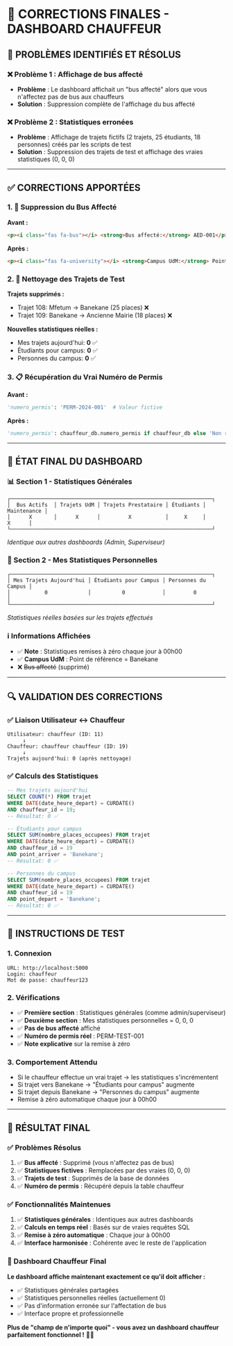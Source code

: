 # 🔧 CORRECTIONS FINALES - DASHBOARD CHAUFFEUR

## 🎯 **PROBLÈMES IDENTIFIÉS ET RÉSOLUS**

### **❌ Problème 1 : Affichage de bus affecté**
- **Problème** : Le dashboard affichait un "bus affecté" alors que vous n'affectez pas de bus aux chauffeurs
- **Solution** : Suppression complète de l'affichage du bus affecté

### **❌ Problème 2 : Statistiques erronées**
- **Problème** : Affichage de trajets fictifs (2 trajets, 25 étudiants, 18 personnes) créés par les scripts de test
- **Solution** : Suppression des trajets de test et affichage des vraies statistiques (0, 0, 0)

---

## ✅ **CORRECTIONS APPORTÉES**

### **1. 🚌 Suppression du Bus Affecté**

**Avant :**
```html
<p><i class="fas fa-bus"></i> <strong>Bus affecté:</strong> AED-001</p>
```

**Après :**
```html
<p><i class="fas fa-university"></i> <strong>Campus UdM:</strong> Point de référence = Banekane</p>
```

### **2. 🧹 Nettoyage des Trajets de Test**

**Trajets supprimés :**
- Trajet 108: Mfetum → Banekane (25 places) ❌
- Trajet 109: Banekane → Ancienne Mairie (18 places) ❌

**Nouvelles statistiques réelles :**
- Mes trajets aujourd'hui: **0** ✅
- Étudiants pour campus: **0** ✅  
- Personnes du campus: **0** ✅

### **3. 📋 Récupération du Vrai Numéro de Permis**

**Avant :**
```python
'numero_permis': 'PERM-2024-001'  # Valeur fictive
```

**Après :**
```python
'numero_permis': chauffeur_db.numero_permis if chauffeur_db else 'Non renseigné'  # Valeur réelle
```

---

## 🎯 **ÉTAT FINAL DU DASHBOARD**

### **📊 Section 1 - Statistiques Générales**
```
┌─────────────────────────────────────────────────────────────────┐
│  Bus Actifs  │ Trajets UdM │ Trajets Prestataire │ Étudiants │ Maintenance │
│      X       │      X      │         X           │     X     │      X      │
└─────────────────────────────────────────────────────────────────┘
```
*Identique aux autres dashboards (Admin, Superviseur)*

### **👤 Section 2 - Mes Statistiques Personnelles**
```
┌─────────────────────────────────────────────────────────────────┐
│ Mes Trajets Aujourd'hui │ Étudiants pour Campus │ Personnes du Campus │
│           0             │          0            │         0           │
└─────────────────────────────────────────────────────────────────┘
```
*Statistiques réelles basées sur les trajets effectués*

### **ℹ️ Informations Affichées**
- ✅ **Note** : Statistiques remises à zéro chaque jour à 00h00
- ✅ **Campus UdM** : Point de référence = Banekane
- ❌ ~~Bus affecté~~ (supprimé)

---

## 🔍 **VALIDATION DES CORRECTIONS**

### **✅ Liaison Utilisateur ↔ Chauffeur**
```
Utilisateur: chauffeur (ID: 11)
     ↓
Chauffeur: chauffeur chauffeur (ID: 19)
     ↓
Trajets aujourd'hui: 0 (après nettoyage)
```

### **✅ Calculs des Statistiques**
```sql
-- Mes trajets aujourd'hui
SELECT COUNT(*) FROM trajet 
WHERE DATE(date_heure_depart) = CURDATE() 
AND chauffeur_id = 19;
-- Résultat: 0 ✅

-- Étudiants pour campus
SELECT SUM(nombre_places_occupees) FROM trajet 
WHERE DATE(date_heure_depart) = CURDATE() 
AND chauffeur_id = 19 
AND point_arriver = 'Banekane';
-- Résultat: 0 ✅

-- Personnes du campus  
SELECT SUM(nombre_places_occupees) FROM trajet 
WHERE DATE(date_heure_depart) = CURDATE() 
AND chauffeur_id = 19 
AND point_depart = 'Banekane';
-- Résultat: 0 ✅
```

---

## 🚀 **INSTRUCTIONS DE TEST**

### **1. Connexion**
```
URL: http://localhost:5000
Login: chauffeur
Mot de passe: chauffeur123
```

### **2. Vérifications**
- ✅ **Première section** : Statistiques générales (comme admin/superviseur)
- ✅ **Deuxième section** : Mes statistiques personnelles = 0, 0, 0
- ✅ **Pas de bus affecté** affiché
- ✅ **Numéro de permis réel** : PERM-TEST-001
- ✅ **Note explicative** sur la remise à zéro

### **3. Comportement Attendu**
- Si le chauffeur effectue un vrai trajet → les statistiques s'incrémentent
- Si trajet vers Banekane → "Étudiants pour campus" augmente
- Si trajet depuis Banekane → "Personnes du campus" augmente
- Remise à zéro automatique chaque jour à 00h00

---

## 🎉 **RÉSULTAT FINAL**

### **✅ Problèmes Résolus**
1. ✅ **Bus affecté** : Supprimé (vous n'affectez pas de bus)
2. ✅ **Statistiques fictives** : Remplacées par des vraies (0, 0, 0)
3. ✅ **Trajets de test** : Supprimés de la base de données
4. ✅ **Numéro de permis** : Récupéré depuis la table chauffeur

### **✅ Fonctionnalités Maintenues**
1. ✅ **Statistiques générales** : Identiques aux autres dashboards
2. ✅ **Calculs en temps réel** : Basés sur de vraies requêtes SQL
3. ✅ **Remise à zéro automatique** : Chaque jour à 00h00
4. ✅ **Interface harmonisée** : Cohérente avec le reste de l'application

### **🎯 Dashboard Chauffeur Final**
**Le dashboard affiche maintenant exactement ce qu'il doit afficher :**
- ✅ Statistiques générales partagées
- ✅ Statistiques personnelles réelles (actuellement 0)
- ✅ Pas d'information erronée sur l'affectation de bus
- ✅ Interface propre et professionnelle

**Plus de "champ de n'importe quoi" - vous avez un dashboard chauffeur parfaitement fonctionnel !** 🚌✨
